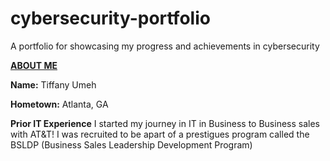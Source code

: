 # cybersecurity-portfolio
A portfolio for showcasing my progress and achievements in cybersecurity

<U>**ABOUT ME**</U>

<B>**Name**:</b> Tiffany Umeh



<B>Hometown:</B> Atlanta, GA 



<b>Prior IT Experience</b>
    I started my journey in IT in Business to Business sales with AT&T! I was recruited to be apart of a prestigues program called the BSLDP (Business Sales Leadership Development Program) 
